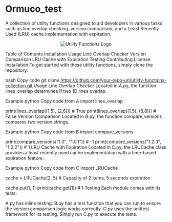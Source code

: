 # Ormuco_test

A collection of utility functions designed to aid developers in various tasks such as line overlap checking, version comparison, and a Least Recently Used (LRU) cache implementation with expiration.

<p align="center">
  <img src="your-logo-or-relevant-image.png" alt="Utility Functions Logo">
</p>

Table of Contents
Installation
Usage
Line Overlap Checker
Version Comparison
LRU Cache with Expiration
Testing
Contributing
License
Installation
To get started with these utility functions, simply clone the repository:

bash
Copy code
git clone https://github.com/your-repo-url/utility-functions-collection.git
Usage
Line Overlap Checker
Located in A.py, the function lines_overlap determines if two 1D lines overlap.

Example
python
Copy code
from A import lines_overlap

print(lines_overlap((1,5), (2,6)))  # True
print(lines_overlap((1,5), (6,8)))  # False
Version Comparison
Located in B.py, the function compare_versions compares two version strings.

Example
python
Copy code
from B import compare_versions

print(compare_versions("1.0", "1.0.1"))  # -1
print(compare_versions("1.2.3", "1.2.2"))  # 1
LRU Cache with Expiration
Located in C.py, the LRUCache class provides a least recently used cache implementation with a time-based expiration feature.

Example
python
Copy code
from C import LRUCache

cache = LRUCache(2, 5)  # Capacity of 2 items, 5 seconds expiration

cache.put(1, 1)
print(cache.get(1))  # 1
Testing
Each module comes with its tests:

A.py has inline testing.
B.py has a test function that you can run to ensure the version comparison logic works correctly.
C.py uses the unittest framework for its testing. Simply run C.py to execute the tests.
